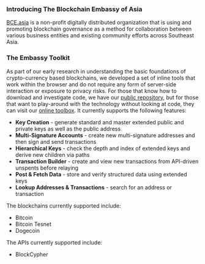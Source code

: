 ### Introducing The Blockchain Embassy of Asia

[BCE.asia](http://bce.asia) is a non-profit digitally distributed organization that is using and promoting blockchain governance as a method for collaboration between various business entities and existing community efforts across Southeast Asia.

### The Embassy Toolkit

As part of our early research in understanding the basic foundations of crypto-currency based blockchains, we developed a set of inline tools that work within the browser and do not require any form of server-side interaction or exposure to privacy risks. For those that know how to download and investigate code, we have our [public repository](https://github.com/Neuroware-IO/toolbox), but for those that want to play-around with the technology without looking at code, they can visit our [online toolbox](http://bce.asia/toolbox/). It currently supports the following features:

* __Key Creation__ - generate standard and master extended public and private keys as well as the public address
* __Multi-Signature Accounts__ - create new multi-signature addresses and then sign and send transactions
* __Hierarchical Keys__ - check the depth and index of extended keys and derive new children via paths
* __Transaction Builder__ - create and view new transactions from API-driven unspents before relaying
* __Post & Fetch Data__ - store and verify structured data using extended keys
* __Lookup Addresses & Transactions__ - search for an address or transaction

The blockchains currently supported include:

* Bitcoin
* Bitcoin Tesnet
* Dogecoin

The APIs currently supported include:

* BlockCypher
